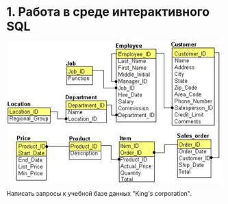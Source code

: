 # 1. Работа в среде интерактивного SQL 
![alt text](king.gif)

Написать запросы к учебной базе данных "King's corporation".
